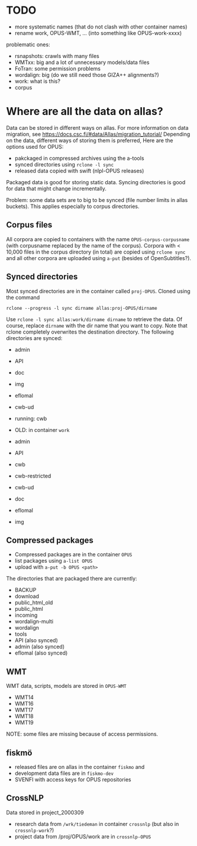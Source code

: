 


# TODO

* more systematic names (that do not clash with other container names)
* rename work, OPUS-WMT, ... (into something like OPUS-work-xxxx)


problematic ones:

* rsnapshots: crawls with many files
* WMTxx: big and a lot of unnecessary models/data files
* FoTran: some permission problems
* wordalign: big (do we still need those GIZA++ alignments?)
* work: what is this?
* corpus



# Where are all the data on allas?

Data can be stored in different ways on allas.
For more information on data migration, see https://docs.csc.fi/#data/Allas/migration_tutorial/
Depending on the data, different ways of storing them is preferred, Here are the options used for OPUS:

* pakckaged in compressed archives using the a-tools
* synced directories using `rclone -l sync`
* released data copied with swift (nlpl-OPUS releases)

Packaged data is good for storing static data.
Syncing directories is good for data that might change incrementally.

Problem: some data sets are to big to be synced (file number limits in allas buckets). This applies especially to corpus directories.


## Corpus files

All corpora are copied to containers with the name `OPUS-corpus-corpusname` (with corpusname replaced by the name of the corpus). Corpora with < 10,000 files in the corpus directory (in total) are copied using `rclone sync` and all other corpora are uploaded using `a-put` (besides of OpenSubtitles?).


## Synced directories

Most synced directories are in the container called `proj-OPUS`. Cloned using the command

```
rclone --progress -l sync dirname allas:proj-OPUS/dirname
```

Use `rclone -l sync allas:work/dirname dirname` to retrieve the data. Of course, replace `dirname` with the dir name that you want to copy. Note that rclone completely overwrites the destination directory. The following directories are synced:

* admin
* API
* doc
* img
* eflomal
* cwb-ud

* running: cwb



* OLD: in container `work`

* admin
* API
* cwb
* cwb-restricted
* cwb-ud
* doc
* eflomal
* img


## Compressed packages

* Compressed packages are in the container `OPUS`
* list packages using `a-list OPUS`
* upload with `a-put -b OPUS <path>`


The directories that are packaged there are currently:

* BACKUP
* download
* public_html_old
* public_html
* incoming
* wordalign-multi
* wordalign
* tools
* API		(also synced)
* admin		(also synced)
* eflomal	(also synced)



## WMT

WMT data, scripts, models are stored in `OPUS-WMT`

* WMT14
* WMT16
* WMT17
* WMT18
* WMT19

NOTE: some files are missing because of access permissions.


## fiskmö

* released files are on allas in the container `fiskmo` and 
* development data files are in `fiskmo-dev`
* SVENFI with access keys for OPUS repositories


## CrossNLP

Data stored in project_2000309

* research data from `/wrk/tiedeman` in container `crossnlp` (but also in `crossnlp-work`?)
* project data from /proj/OPUS/work are in `crossnlp-OPUS`

